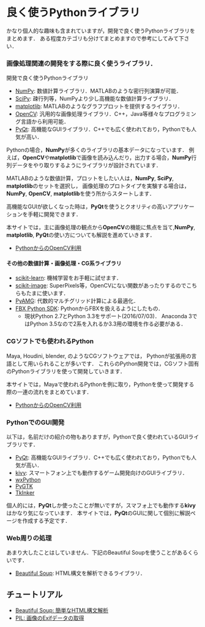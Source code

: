 良く使うPythonライブラリ
====

かなり個人的な趣味も含まれていますが，開発で良く使うPythonライブラリをまとめます．
ある程度カテゴリも分けてまとめますので参考にしてみて下さい．

### 画像処理関連の開発をする際に良く使うライブラリ．
開発で良く使うPythonライブラリ
* [NumPy](http://www.numpy.org/): 数値計算ライブラリ．MATLABのような密行列演算が可能．
* [SciPy](https://www.scipy.org/): 疎行列等，NumPyより少し高機能な数値計算ライブラリ．
* [matplotlib](http://matplotlib.org/): MATLABのようなグラフプロットを提供するライブラリ．
* [OpenCV](https://opencv-python-tutroals.readthedocs.io/en/latest/py_tutorials/py_tutorials.html): 汎用的な画像処理ライブラリ．C++，Java等様々なプログラミング言語から利用可能．
* [PyQt](https://riverbankcomputing.com/software/pyqt/intro): 高機能なGUIライブラリ．C++でも広く使われており，Pythonでも人気が高い．

Pythonの場合，**NumPy**が多くのライブラリの基本データになっています．
例えば，**OpenCV**や**matplotlib**で画像を読み込んだり，出力する場合，**NumPy**行列データをやり取りするようにライブラリが設計されています．

MATLABのような数値計算，プロットをしたい人は，**NumPy**, **SciPy**, **matplotlib**のセットを選択し，
画像処理のプロトタイプを実験する場合は，**NumPy**, **OpenCV**, **matplotlib**を使う所からスタートします．

高機能なGUIが欲しくなった時は，**PyQt**を使うとクオリティの高いアプリケーションを手軽に開発できます．

本サイトでは，主に画像処理の観点から**OpenCV**の機能に焦点を当て,**NumPy**, **matplotlib**, **PyQt**の使い方についても解説を進めていきます．

* [PythonからのOpenCV利用](../opencv/opencv.md)

#### その他の数値計算・画像処理・CG系ライブラリ

* [scikit-learn](http://scikit-learn.org/stable/): 機械学習をお手軽に試せます．
* [scikit-image](http://scikit-image.org/): SuperPixels等，OpenCVにない関数があったりするのでこちらもたまに使います．
* [PyAMG](http://pyamg.org/): 代数的マルチグリッド計算による最適化．
* [FBX Python SDK](http://usa.autodesk.com/adsk/servlet/pc/item?id=24314456&siteID=123112): PythonからFBXを扱えるようにしたもの．
    - 現状Python 2.7とPython 3.3をサポート(2016/07/03)． Anaconda 3ではPython 3.5なので2系を入れるか3.3用の環境を作る必要がある．

### CGソフトでも使われるPython

Maya, Houdini, blender, のようなCGソフトウェアでは，
Pythonが拡張用の言語として用いられることが多いです．
これらのPython開発では，CGソフト固有のPythonライブラリを使って開発していきます．

本サイトでは，Mayaで使われるPythonを例に取り，Pythonを使って開発する際の一連の流れをまとめています．

* [PythonからのOpenCV利用](../maya/mayapy.md)

### PythonでのGUI開発

以下は，名前だけの紹介の物もありますが，Pythonで良く使われているGUIライブラリです．

* [PyQt](https://riverbankcomputing.com/software/pyqt/intro): 高機能なGUIライブラリ．C++でも広く使われており，Pythonでも人気が高い．
* [kivy](https://kivy.org/#home): スマートフォン上でも動作するゲーム開発向けのGUIライブラリ．
* [wxPython](https://www.wxpython.org/)
* [PyGTK](http://www.pygtk.org/)
* [TkInker](http://docs.python.jp/2/library/tkinter.html)

個人的には，**PyQt**しか使ったことが無いですが，スマフォ上でも動作する**kivy**はかなり気になっています．
本サイトでは，**PyQt**のGUIに関して個別に解説ページを作成する予定です．

### Web周りの処理

あまり大したことはしていません．下記のBeautiful Soupを使うことがあるくらいです．

* [Beautiful Soup](https://www.crummy.com/software/BeautifulSoup/bs4/doc/): HTML構文を解析できるライブラリ．

## チュートリアル

* [Beautiful Soup: 簡単なHTML構文解析](beautiful_soup.md)
* [PIL: 画像のExifデータの取得](pil_exif.md)